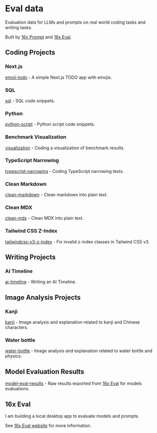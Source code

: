 # Eval data

Evaluation data for LLMs and prompts on real world coding tasks and writing tasks.

Built by [16x Prompt](https://prompt.16x.engineer/) and [16x Eval](https://eval.16x.engineer/). 

## Coding Projects

### Next.js

[emoji-todo](/projects/emoji-todo/) - A simple Next.js TODO app with emojis.

### SQL

[sql](/projects/sql/) - SQL code snippets.

### Python

[python-script](/projects/python-script/) - Python script code snippets.

### Benchmark Visualization

[visualization](/projects/visualization/) - Coding a visualization of benchmark results.

### TypeScript Narrowing

[typescript-narrowing](/projects/typescript-narrowing/) - Coding TypeScript narrowing tests.

### Clean Markdown

[clean-markdown](/projects/clean-markdown/) - Clean markdown into plain text.

### Clean MDX

[clean-mdx](/projects/clean-mdx/) - Clean MDX into plain text.

### Tailwind CSS Z-Index

[tailwindcss-v3-z-index](/projects/tailwindcss-v3-z-index/) - Fix invalid z-index classes in Tailwind CSS v3.

## Writing Projects

### AI Timeline

[ai-timeline](/projects/ai-timeline/) - Writing an AI Timeline.

## Image Analysis Projects

### Kanji

[kanji](/projects/kanji/) - Image analysis and explanation related to kanji and Chinese characters.

### Water bottle

[water-bottle](/projects/water-bottle/) - Image analysis and explanation related to water bottle and physics.

## Model Evaluation Results

[model-eval-results](/model-eval-results/) - Raw results exported from [16x Eval](https://eval.16x.engineer/) for models evaluations.

## 16x Eval

I am building a local desktop app to evaluate models and prompts.

See [16x Eval website](https://eval.16x.engineer/) for more information.
